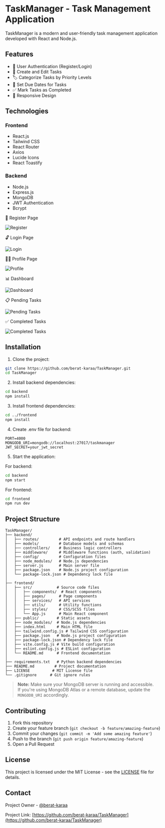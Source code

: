 # TaskManager - Task Management Application

TaskManager is a modern and user-friendly task management application developed with React and Node.js.

## Features

- 🔐 User Authentication (Register/Login)
- 📝 Create and Edit Tasks
- 🏷️ Categorize Tasks by Priority Levels
- 📅 Set Due Dates for Tasks
- ✅ Mark Tasks as Completed
- 📱 Responsive Design

## Technologies

### Frontend
- React.js
- Tailwind CSS
- React Router
- Axios
- Lucide Icons
- React Toastify

### Backend
- Node.js
- Express.js
- MongoDB
- JWT Authentication
- Bcrypt

🔐 Register Page

![Register](./Screenshots/register.png)

🔓 Login Page

![Login](./Screenshots/login.png)

🧑‍💼 Profile Page

![Profile](./Screenshots/profile.png)

📊 Dashboard

![Dashboard](./Screenshots/dashboard.png)

📋 Pending Tasks

![Pending Tasks](./Screenshots/pending.png)

✅ Completed Tasks

![Completed Tasks](./Screenshots/completed.png)

## Installation

1. Clone the project:
```bash
git clone https://github.com/berat-karaa/TaskManager.git
cd TaskManager
```

2. Install backend dependencies:
```bash
cd backend
npm install
```

3. Install frontend dependencies:
```bash
cd ../frontend
npm install
```

4. Create .env file for backend:
```env
PORT=4000
MONGODB_URI=mongodb://localhost:27017/taskmanager
JWT_SECRET=your_jwt_secret
```

5. Start the application:

For backend:
```bash
cd backend
npm start
```

For frontend:
```bash
cd frontend
npm run dev
```

## Project Structure

```
TaskManager/
├── backend/
│   ├── routes/         # API endpoints and route handlers
│   ├── models/         # Database models and schemas
│   ├── controllers/    # Business logic controllers
│   ├── middleware/     # Middleware functions (auth, validation)
│   ├── config/         # Configuration files
│   ├── node_modules/   # Node.js dependencies
│   ├── server.js       # Main server file
│   ├── package.json    # Node.js project configuration
│   └── package-lock.json # Dependency lock file
│
├── frontend/
│   ├── src/           # Source code files
│   │   ├── components/  # React components
│   │   ├── pages/      # Page components
│   │   ├── services/   # API services
│   │   ├── utils/      # Utility functions
│   │   ├── styles/     # CSS/SCSS files
│   │   └── App.js      # Main React component
│   ├── public/        # Static assets
│   ├── node_modules/  # Node.js dependencies
│   ├── index.html     # Main HTML file
│   ├── tailwind.config.js # Tailwind CSS configuration
│   ├── package.json   # Node.js project configuration
│   ├── package-lock.json # Dependency lock file
│   ├── vite.config.js # Vite build configuration
│   ├── eslint.config.js # ESLint configuration
│   └── README.md      # Frontend documentation
│
├── requirements.txt   # Python backend dependencies
├── README.md         # Project documentation
├── LICENSE          # MIT License file
└── .gitignore      # Git ignore rules
```

> **Note:** Make sure your MongoDB server is running and accessible.  
> If you're using MongoDB Atlas or a remote database, update the `MONGODB_URI` accordingly.

## Contributing

1. Fork this repository
2. Create your feature branch (`git checkout -b feature/amazing-feature`)
3. Commit your changes (`git commit -m 'Add some amazing feature'`)
4. Push to the branch (`git push origin feature/amazing-feature`)
5. Open a Pull Request

## License

This project is licensed under the MIT License - see the [LICENSE](LICENSE) file for details.

## Contact

Project Owner - [@berat-karaa](https://github.com/berat-karaa)

Project Link: [https://github.com/berat-karaa/TaskManager](https://github.com/berat-karaa/TaskManager) 
